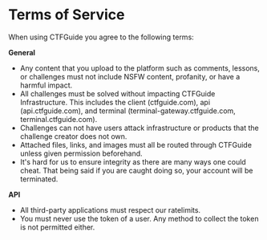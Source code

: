 # Terms of Service

When using CTFGuide you agree to the following terms:

**General**
- Any content that you upload to the platform such as comments, lessons, or challenges must not include NSFW content, profanity, or have a harmful impact.
- All challenges must be solved without impacting CTFGuide Infrastructure. This includes the client (ctfguide.com), api (api.ctfguide.com), and terminal (terminal-gateway.ctfguide.com, terminal.ctfguide.com).
- Challenges can not have users attack infrastructure or products that the challenge creator does not own.
- Attached files, links, and images must all be routed through CTFGuide unless given permission beforehand.
- It's hard for us to ensure integrity as there are many ways one could cheat. That being said if you are caught doing so, your account will be terminated.

**API**
- All third-party applications must respect our ratelimits.
- You must never use the token of a user. Any method to collect the token is not permitted either. 

